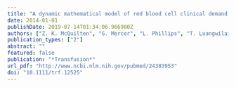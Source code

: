 ```yaml
---
title: "A dynamic mathematical model of red blood cell clinical demand to assess the impact of prolonged blood shortages and transfusion restriction policies"
date: 2014-01-01
publishDate: 2019-07-14T01:34:06.966900Z
authors: ["Z. K. McQuilten", "G. Mercer", "L. Phillips", "T. Luangwilai", "R. Brown", "I. Ozolins", "A. C. Cheng", "E. M. Wood"]
publication_types: ["2"]
abstract: ""
featured: false
publication: "*Transfusion*"
url_pdf: "http://www.ncbi.nlm.nih.gov/pubmed/24383953"
doi: "10.1111/trf.12525"
---
```


